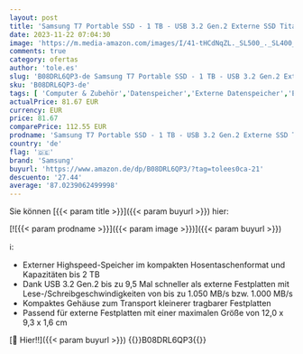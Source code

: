 ```yaml
---
layout: post
title: 'Samsung T7 Portable SSD - 1 TB - USB 3.2 Gen.2 Externe SSD Titan Gray  MU-PC1T0T/WW  + Amazon Basics Festplattentasche  schwarz'
date: 2023-11-22 07:04:30
image: 'https://m.media-amazon.com/images/I/41-tHCdNqZL._SL500_._SL400_.jpg'
comments: true
category: ofertas
author: 'tole.es'
slug: 'B08DRL6QP3-de Samsung T7 Portable SSD - 1 TB - USB 3.2 Gen.2 Externe SSD...'
sku: 'B08DRL6QP3-de'
tags: [ 'Computer & Zubehör','Datenspeicher','Externe Datenspeicher','Externe SSD','samsung','🇩🇪', ]
actualPrice: 81.67 EUR
currency: EUR
price: 81.67
comparePrice: 112.55 EUR
prodname: 'Samsung T7 Portable SSD - 1 TB - USB 3.2 Gen.2 Externe SSD Titan Gray  MU-PC1T0T/WW  + Amazon Basics Festplattentasche  schwarz'
country: 'de'
flag: '🇩🇪'
brand: 'Samsung'
buyurl: 'https://www.amazon.de/dp/B08DRL6QP3/?tag=tolees0ca-21'
descuento: '27.44'
average: '87.0239062499998'
---
```


Sie können [{{< param title >}}]({{< param buyurl >}}) hier:

[![{{< param prodname >}}]({{< param image >}})]({{< param buyurl >}})

ℹ️:

- Externer Highspeed-Speicher im kompakten Hosentaschenformat und Kapazitäten bis 2 TB
- Dank USB 3.2 Gen.2 bis zu 9,5 Mal schneller als externe Festplatten mit Lese-/Schreibgeschwindigkeiten von bis zu 1.050 MB/s bzw. 1.000 MB/s
- Kompaktes Gehäuse zum Transport kleinerer tragbarer Festplatten
- Passend für externe Festplatten mit einer maximalen Größe von 12,0 x 9,3 x 1,6 cm

[🛒 Hier!!]({{< param buyurl >}})
{{<world>}}B08DRL6QP3{{</world>}}
